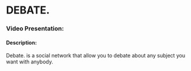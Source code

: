 # DEBATE.
### Video Presentation: 
#### Description:
Debate. is a social network that allow you to debate about any subject you want with anybody.
